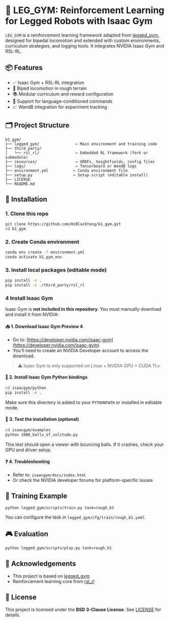 # 🦿 LEG_GYM: Reinforcement Learning for Legged Robots with Isaac Gym

`LEG_GYM` is a reinforcement learning framework adapted from [legged_gym](https://github.com/leggedrobotics/legged_gym), designed for bipedal locomotion and extended with custom environments, curriculum strategies, and logging tools. It integrates NVIDIA Isaac Gym and RSL-RL.



## 📦 Features

- ✅ Isaac Gym + RSL-RL integration  
- 🦿 Biped locomotion in rough terrain  
- 📚 Modular curriculum and reward configuration  
- 🧠 Support for language-conditioned commands  
- 📈 WandB integration for experiment tracking  


## 🗂️ Project Structure

```
b1_gym/
├── legged_gym/                ← Main environment and training code
├── third_party/
│   └── rsl_rl/                ← Embedded RL framework (fork or submodule)
├── resources/                 ← URDFs, heightfields, config files
├── logs/                      ← Tensorboard or WandB logs
├── environment.yml           ← Conda environment file
├── setup.py                  ← Setup script (editable install)
├── LICENSE
└── README.md
```



## 🚀 Installation

### 1. Clone this repo

```bash
git clone https://github.com/HcBlackYang/b1_gym.git
cd b1_gym
```

### 2. Create Conda environment

```bash
conda env create -f environment.yml
conda activate b1_gym_env
```

### 3. Install local packages (editable mode)

```bash
pip install -e .
pip install -e ./third_party/rsl_rl
```




### 4 Install Isaac Gym

Isaac Gym is **not included in this repository**. You must manually download and install it from NVIDIA:

#### 📥 1. Download Isaac Gym Preview 4

- Go to: [https://developer.nvidia.com/isaac-gym](https://developer.nvidia.com/isaac-gym)
- You’ll need to create an NVIDIA Developer account to access the download.

> ⚠️ Isaac Gym is only supported on Linux + NVIDIA GPU + CUDA 11.x

#### 🧩 2. Install Isaac Gym Python bindings

```bash
cd isaacgym/python
pip install -e .
```

Make sure this directory is added to your `PYTHONPATH` or installed in editable mode.

#### 🧪 3. Test the installation (optional)

```bash
cd isaacgym/examples
python 1080_balls_of_solitude.py
```

This test should open a viewer with bouncing balls. If it crashes, check your GPU and driver setup.

#### ❓ 4. Troubleshooting

- Refer to: `isaacgym/docs/index.html`
- Or check the NVIDIA developer forums for platform-specific issues




## 🧪 Training Example

```bash
python legged_gym/scripts/train.py task=rough_b1
```

You can configure the task in `legged_gym/cfg/train/rough_b1.yaml`.



## 🎮 Evaluation

```bash
python legged_gym/scripts/play.py task=rough_b1
```




## 📝 Acknowledgements

- This project is based on [legged_gym](https://github.com/leggedrobotics/legged_gym)
- Reinforcement learning core from [rsl_rl](https://github.com/leggedrobotics/rsl_rl)



## 📜 License

This project is licensed under the **BSD 3-Clause License**. See [LICENSE](./LICENSE) for details.
